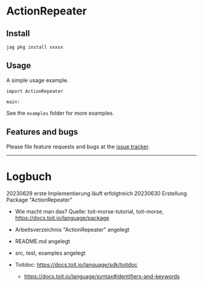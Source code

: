 # ActionRepeater

## Install
```
jag pkg install xxxxx
```

## Usage
A simple usage example.
``` toit
import ActionRepeater

main:
```
See the `examples` folder for more examples.

## Features and bugs

Please file feature requests and bugs at the [issue tracker][tracker].

[tracker]: https://github.com/kaxori/toit-action-repeater/issues


---
# Logbuch

20230629 erste Implementierung läuft erfolgtreich 
20230630 Erstellung Package "ActionRepeater"
  - Wie macht man das?
  Quelle: toit-morse-tutorial, toit-morse, https://docs.toit.io/language/package
  - Arbeitsverzeichnis "ActionRepeater" angelegt
  - README.md angelegt
  - src, test, examples angelegt
  
  - Toitdoc: https://docs.toit.io/language/sdk/toitdoc
    - https://docs.toit.io/language/syntax#identifiers-and-keywords
    